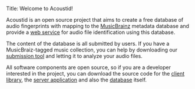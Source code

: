 Title: Welcome to Acoustid!

Acoustid is an open source project that aims to create a
free database of audio fingerprints with mapping to the [MusicBrainz][5]
metadata database and provide a [web service][6] for audio file
identification using this database.

The content of the database is all submitted by users. If you have a
MusicBraiz-tagged music collection, you can help by downloading our
[submission tool][4] and letting it to analyze your audio files.

All software components are open source, so if you are a developer
interested in the project, you can download the source code for the
[client library][3], the [server application][2] and also the [database][1]
itself.

[1]: /database
[2]: http://wiki.acoustid.org/wiki/Server
[3]: /chromaprint
[4]: /fingerprinter
[5]: http://musicbrainz.org/
[6]: /webservice

